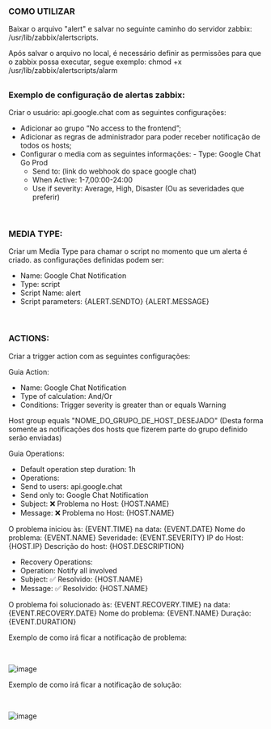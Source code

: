 ### COMO UTILIZAR

Baixar o arquivo "alert" e salvar no seguinte caminho do servidor zabbix: /usr/lib/zabbix/alertscripts. <br>

Após salvar o arquivo no local, é necessário definir as permissões para que o zabbix possa executar, segue exemplo: chmod +x /usr/lib/zabbix/alertscripts/alarm

##

### Exemplo de configuração de alertas zabbix:

Criar o usuário: api.google.chat com as seguintes configurações:

- Adicionar ao grupo “No access to the frontend”;
- Adicionar as regras de administrador para poder receber notificação de todos os hosts;
- Configurar o media com as seguintes informações:
  - Type: Google Chat Go Prod
  - Send to: (link do webhook do space google chat)
  - When Active: 1-7,00:00-24:00
  - Use if severity: Average, High, Disaster (Ou as severidades que preferir)

<br>

### MEDIA TYPE:

Criar um Media Type para chamar o script no momento que um alerta é criado. as configurações definidas podem ser:

- Name: Google Chat Notification
- Type: script
- Script Name: alert
- Script parameters: {ALERT.SENDTO}
{ALERT.MESSAGE} 

<br>

### ACTIONS:

Criar a trigger action com as seguintes configurações:

Guia Action:
- Name: Google Chat Notification
- Type of calculation: And/Or
- Conditions: Trigger severity is greater than or equals Warning

Host group equals "NOME_DO_GRUPO_DE_HOST_DESEJADO" (Desta forma somente as notificações dos hosts que fizerem parte do grupo definido serão enviadas)

Guia Operations:

- Default operation step duration: 1h
- Operations:
- Send to users: api.google.chat
- Send only to: Google Chat Notification
- Subject: ❌ Problema no Host: {HOST.NAME}
- Message: ❌ Problema no Host: {HOST.NAME}

O problema iniciou às: {EVENT.TIME} na data: {EVENT.DATE}
Nome do problema: {EVENT.NAME}
Severidade: {EVENT.SEVERITY}
IP do Host: {HOST.IP}
Descrição do host: {HOST.DESCRIPTION}

- Recovery Operations:
- Operation: Notify all involved
- Subject: ✅ Resolvido: {HOST.NAME}
- Message: ✅ Resolvido: {HOST.NAME}

O problema foi solucionado às: {EVENT.RECOVERY.TIME} na data: {EVENT.RECOVERY.DATE}
Nome do problema: {EVENT.NAME}
Duração: {EVENT.DURATION}

Exemplo de como irá ficar a notificação de problema:

<br>

![image](https://github.com/douglastaylorb/alert-googlechat-zabbix-go/assets/78963489/421ebcd8-4d43-4817-abf4-076e7dea75ef)

Exemplo de como irá ficar a notificação de solução:

<br>

![image](https://github.com/douglastaylorb/alert-googlechat-zabbix-go/assets/78963489/df16b621-2fcf-47bb-bafa-71e2828fa524)
